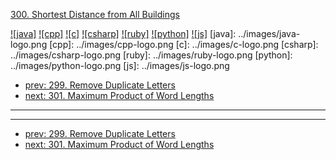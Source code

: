 [300. Shortest Distance from All Buildings](https://leetcode.com/problems/shortest-distance-from-all-buildings/)

[![java]](../java/300-shortest-distance-from-all-buildings.md)
[![cpp]](../cpp/300-shortest-distance-from-all-buildings.md)
[![c]](../c/300-shortest-distance-from-all-buildings.md)
[![csharp]](../csharp/300-shortest-distance-from-all-buildings.md)
[![ruby]](../ruby/300-shortest-distance-from-all-buildings.md)
[![python]](../python/300-shortest-distance-from-all-buildings.md)
[![js]](../js/300-shortest-distance-from-all-buildings.md)
[java]: ../images/java-logo.png
[cpp]: ../images/cpp-logo.png
[c]: ../images/c-logo.png
[csharp]: ../images/csharp-logo.png
[ruby]: ../images/ruby-logo.png
[python]: ../images/python-logo.png
[js]: ../images/js-logo.png

- [prev: 299. Remove Duplicate Letters](299-remove-duplicate-letters.md)
- [next: 301. Maximum Product of Word Lengths](301-maximum-product-of-word-lengths.md)

---


---

- [prev: 299. Remove Duplicate Letters](299-remove-duplicate-letters.md)
- [next: 301. Maximum Product of Word Lengths](301-maximum-product-of-word-lengths.md)
